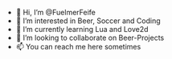 - 👋 Hi, I’m @FuelmerFeife
- 👀 I’m interested in Beer, Soccer and Coding
- 🌱 I’m currently learning Lua and Love2d
- 💞️ I’m looking to collaborate on Beer-Projects
- 📫 You can reach me here sometimes

<!---
FuelmerFeife/FuelmerFeife is a ✨ special ✨ repository because its `README.md` (this file) appears on your GitHub profile.
You can click the Preview link to take a look at your changes.
--->
